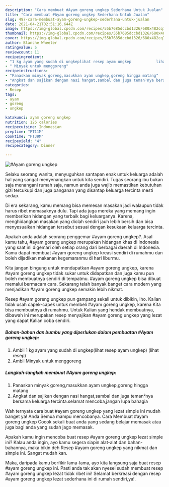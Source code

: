 ```yaml
---
description: "Cara membuat #Ayam goreng ungkep Sederhana Untuk Jualan"
title: "Cara membuat #Ayam goreng ungkep Sederhana Untuk Jualan"
slug: 497-cara-membuat-ayam-goreng-ungkep-sederhana-untuk-jualan
date: 2021-04-21T02:51:16.644Z
image: https://img-global.cpcdn.com/recipes/55b7685dccbd1326/680x482cq70/ayam-goreng-ungkep-foto-resep-utama.jpg
thumbnail: https://img-global.cpcdn.com/recipes/55b7685dccbd1326/680x482cq70/ayam-goreng-ungkep-foto-resep-utama.jpg
cover: https://img-global.cpcdn.com/recipes/55b7685dccbd1326/680x482cq70/ayam-goreng-ungkep-foto-resep-utama.jpg
author: Blanche Wheeler
ratingvalue: 5
reviewcount: 11
recipeingredient:
- "1 kg ayam yang sudah di ungkeplihat resep ayam ungkep           lihat resep"
- " Minyak untuk menggoreng"
recipeinstructions:
- "Panaskan minyak goreng,masukkan ayam ungkep,goreng hingga matang"
- "Angkat dan sajikan dengan nasi hangat,sambal dan juga teman²nya bersama keluarga tercinta.selamat mencoba,jangan lupa bahagia"
categories:
- Resep
tags:
- ayam
- goreng
- ungkep

katakunci: ayam goreng ungkep 
nutrition: 126 calories
recipecuisine: Indonesian
preptime: "PT11M"
cooktime: "PT39M"
recipeyield: "4"
recipecategory: Dinner

---
```



![#Ayam goreng ungkep](https://img-global.cpcdn.com/recipes/55b7685dccbd1326/680x482cq70/ayam-goreng-ungkep-foto-resep-utama.jpg)

Selaku seorang wanita, menyuguhkan santapan enak untuk keluarga adalah hal yang sangat menyenangkan untuk kita sendiri. Tugas seorang ibu bukan saja menangani rumah saja, namun anda juga wajib memastikan kebutuhan gizi tercukupi dan juga panganan yang disantap keluarga tercinta mesti sedap.

Di era  sekarang, kamu memang bisa memesan masakan jadi walaupun tidak harus ribet memasaknya dulu. Tapi ada juga mereka yang memang ingin memberikan hidangan yang terbaik bagi keluarganya. Karena, menghidangkan masakan yang diolah sendiri jauh lebih bersih dan bisa menyesuaikan hidangan tersebut sesuai dengan kesukaan keluarga tercinta. 



Apakah anda adalah seorang penggemar #ayam goreng ungkep?. Asal kamu tahu, #ayam goreng ungkep merupakan hidangan khas di Indonesia yang saat ini digemari oleh setiap orang dari berbagai daerah di Indonesia. Kamu dapat membuat #ayam goreng ungkep kreasi sendiri di rumahmu dan boleh dijadikan makanan kegemaranmu di hari liburmu.

Kita jangan bingung untuk mendapatkan #ayam goreng ungkep, karena #ayam goreng ungkep tidak sukar untuk didapatkan dan juga kamu pun boleh membuatnya sendiri di tempatmu. #ayam goreng ungkep bisa dibuat memalui bermacam cara. Sekarang telah banyak banget cara modern yang menjadikan #ayam goreng ungkep semakin lebih nikmat.

Resep #ayam goreng ungkep pun gampang sekali untuk dibikin, lho. Kalian tidak usah capek-capek untuk membeli #ayam goreng ungkep, karena Kita bisa membuatnya di rumahmu. Untuk Kalian yang hendak membuatnya, dibawah ini merupakan resep menyajikan #ayam goreng ungkep yang lezat yang dapat Kalian coba sendiri.

<!--inarticleads1-->

##### Bahan-bahan dan bumbu yang diperlukan dalam pembuatan #Ayam goreng ungkep:

1. Ambil 1 kg ayam yang sudah di ungkep(lihat resep ayam ungkep)           (lihat resep)
1. Ambil  Minyak untuk menggoreng




<!--inarticleads2-->

##### Langkah-langkah membuat #Ayam goreng ungkep:

1. Panaskan minyak goreng,masukkan ayam ungkep,goreng hingga matang
1. Angkat dan sajikan dengan nasi hangat,sambal dan juga teman²nya bersama keluarga tercinta.selamat mencoba,jangan lupa bahagia




Wah ternyata cara buat #ayam goreng ungkep yang lezat simple ini mudah banget ya! Anda Semua mampu mencobanya. Cara Membuat #ayam goreng ungkep Cocok sekali buat anda yang sedang belajar memasak atau juga bagi anda yang sudah jago memasak.

Apakah kamu ingin mencoba buat resep #ayam goreng ungkep lezat simple ini? Kalau anda ingin, ayo kamu segera siapin alat-alat dan bahan-bahannya, maka bikin deh Resep #ayam goreng ungkep yang nikmat dan simple ini. Sangat mudah kan. 

Maka, daripada kamu berfikir lama-lama, ayo kita langsung saja buat resep #ayam goreng ungkep ini. Pasti anda tak akan nyesel sudah membuat resep #ayam goreng ungkep lezat tidak ribet ini! Selamat berkreasi dengan resep #ayam goreng ungkep lezat sederhana ini di rumah sendiri,ya!.

